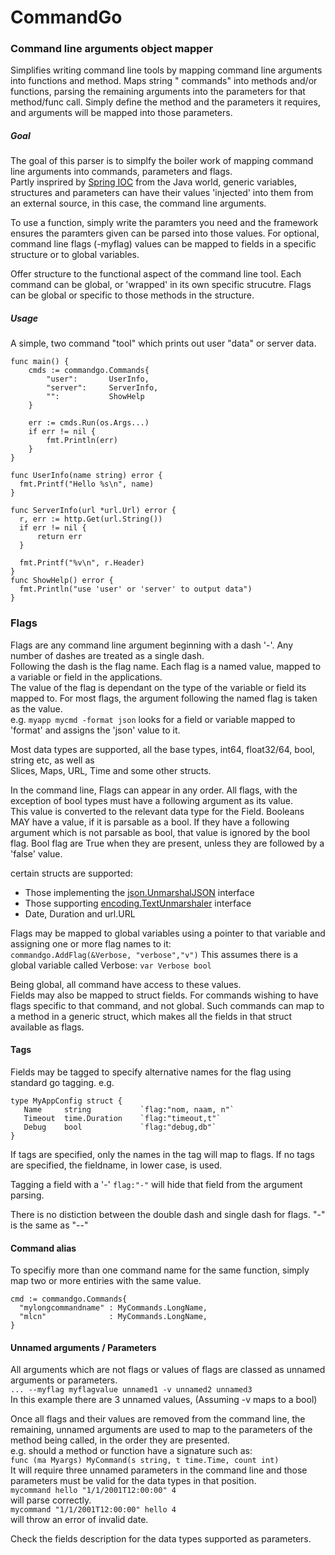 # CommandGo

### Command line arguments object mapper

Simplifies writing command line tools by mapping command line arguments into functions and method. Maps string "
commands" into methods and/or functions, parsing the remaining arguments into the parameters for that method/func call.
Simply define the method and the parameters it requires, and arguments will be mapped into those parameters.

##### Goal

The goal of this parser is to simplfy the boiler work of mapping command line arguments into commands, parameters and
flags.  
Partly insprired by [Spring IOC]("https://www.baeldung.com/inversion-control-and-dependency-injection-in-spring") from
the Java world, generic variables, structures and parameters can have their values 'injected' into them from an external
source, in this case, the command line arguments.

To use a function, simply write the paramters you need and the framework ensures the paramters given can be parsed into
those values. For optional, command line flags (-myflag) values can be mapped to fields in a specific structure or to
global variables.

Offer structure to the functional aspect of the command line tool. Each command can be global, or 'wrapped' in its own
specific strucutre. Flags can be global or specific to those methods in the structure.

##### Usage

A simple, two command "tool" which prints out user "data" or server data.

```
func main() {
    cmds := commandgo.Commands{
		"user":       UserInfo,
		"server":     ServerInfo,
		"":           ShowHelp
	}

	err := cmds.Run(os.Args...)
	if err != nil {
		fmt.Println(err)
	}
}

func UserInfo(name string) error {
  fmt.Printf("Hello %s\n", name)
}

func ServerInfo(url *url.Url) error {
  r, err := http.Get(url.String())
  if err != nil {
      return err
  }
  
  fmt.Printf("%v\n", r.Header)
}
func ShowHelp() error {
  fmt.Println("use 'user' or 'server' to output data")
}

```

### Flags

Flags are any command line argument beginning with a dash '-'. Any number of dashes are treated as a single dash.  
Following the dash is the flag name. Each flag is a named value, mapped to a variable or field in the applications.  
The value of the flag is dependant on the type of the variable or field its mapped to. For most flags, the argument
following the named flag is taken as the value.  
e.g. `myapp mycmd -format json`  looks for a field or variable mapped to 'format' and assigns the 'json' value to it.

Most data types are supported, all the base types, int64, float32/64, bool, string etc, as well as    
Slices, Maps, URL, Time and some other structs.

In the command line, Flags can appear in any order. All flags, with the exception of bool types must have a following
argument as its value.  
This value is converted to the relevant data type for the Field. Booleans MAY have a value, if it is parsable as a bool.
If they have a following argument which is not parsable as bool, that value is ignored by the bool flag. Bool flag are
True when they are present, unless they are followed by a 'false' value.

certain structs are supported:

+ Those implementing the [json.UnmarshalJSON](https://golang.org/pkg/encoding/json/#example__customMarshalJSON)
  interface
+ Those supporting [encoding.TextUnmarshaler](https://golang.org/pkg/encoding/#TextUnmarshaler) interface
+ Date, Duration and url.URL
  
Flags may be mapped to global variables using a pointer to that variable and assigning one or more flag names to it:  
`commandgo.AddFlag(&Verbose, "verbose","v")`
This assumes there is a global variable called Verbose:
`var Verbose bool`  

Being global, all command have access to these values.  
Fields may also be mapped to struct fields.  For commands wishing to have flags specific to that command,
and not global.  Such commands can map to a method in a generic struct, which makes all the fields in 
that struct available as flags.

#### Tags

Fields may be tagged to specify alternative names for the flag using standard go tagging. e.g.

```
type MyAppConfig struct {  
   Name     string           `flag:"nom, naam, n"`  
   Timeout  time.Duration    `flag:"timeout,t"`
   Debug    bool             `flag:"debug,db"`
}
```  

If tags are specified, only the names in the tag will map to flags. If no tags are specified, the fieldname, in lower
case, is used.

Tagging a field with a '-' `flag:"-"` will hide that field from the argument parsing.

There is no distiction between the double dash and single dash for flags.  "-" is the same as "--"

#### Command alias

To specifiy more than one command name for the same function, simply map two or more entiries with the same value.

```
cmd := commandgo.Commands{
  "mylongcommandname" : MyCommands.LongName,
  "mlcn"              : MyCommands.LongName,
}
```

#### Unnamed arguments / Parameters

All arguments which are not flags or values of flags are classed as unnamed arguments or parameters.  
`... --myflag myflagvalue unnamed1 -v unnamed2 unnamed3`  
In this example there are 3 unnamed values, (Assuming -v maps to a bool)

Once all flags and their values are removed from the command line, the remaining, unnamed arguments are used to map to
the parameters of the method being called, in the order they are presented.  
e.g. should a method or function have a signature such as:  
`func (ma Myargs) MyCommand(s string, t time.Time, count int)`  
It will require three unnamed parameters in the command line and those parameters must be valid for the data types in
that position.  
`mycommand hello "1/1/2001T12:00:00" 4`  
will parse correctly.  
`mycommand "1/1/2001T12:00:00" hello 4`  
will throw an error of invalid date.

Check the fields description for the data types supported as parameters.

  

